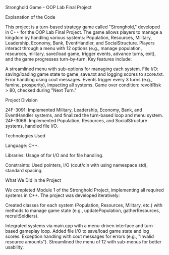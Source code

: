 Stronghold Game - OOP Lab Final Project

Explanation of the Code

This project is a turn-based strategy game called "Stronghold," developed in C++ for the OOP Lab Final Project. The game allows players to manage a kingdom by handling various systems: Population, Resources, Military, Leadership, Economy, Bank, EventHandler, and SocialStructure. Players interact through a menu with 12 options (e.g., manage population, resources, military, save/load game, trigger events, advance turns, exit), and the game progresses turn-by-turn. Key features include:

A streamlined menu with sub-options for managing each system.
File I/O: saving/loading game state to game_save.txt and logging scores to score.txt.
Error handling using cout messages.
Events trigger every 3 turns (e.g., famine, prosperity), impacting all systems.
Game over condition: revoltRisk > 80, checked during "Next Turn."

Project Division

24F-3091: Implemented Military, Leadership, Economy, Bank, and EventHandler systems, and finalized the turn-based loop and menu system.
24F-3066: Implemented Population, Resources, and SocialStructure systems, handled file I/O.

Technologies Used

Language: C++.

Libraries: Usage of <iostream> for I/O and <fstream> for file handling.

Constraints: Used pointers, I/O (cout/cin with using namespace std), standard spacing.

What We Did in the Project

We completed Module 1 of the Stronghold Project, implementing all required systems in C++. The project was developed iteratively:

Created classes for each system (Population, Resources, Military, etc.) with methods to manage game state (e.g., updatePopulation, gatherResources, recruitSoldiers).

Integrated systems via main.cpp with a menu-driven interface and turn-based gameplay loop.
Added file I/O to save/load game state and log scores.
Exception handling with cout messages for errors (e.g., "Invalid resource amounts").
Streamlined the menu of 12 with sub-menus for better usability.

